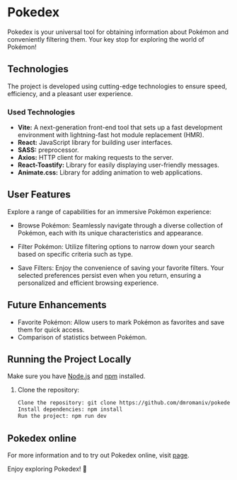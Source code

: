 # Pokedex

Pokedex is your universal tool for obtaining information about Pokémon and conveniently filtering them. Your key stop for exploring the world of Pokémon!

## Technologies

The project is developed using cutting-edge technologies to ensure speed, efficiency, and a pleasant user experience.

### Used Technologies

- **Vite:** A next-generation front-end tool that sets up a fast development environment with lightning-fast hot module replacement (HMR).
- **React:** JavaScript library for building user interfaces.
- **SASS:** preprocessor.
- **Axios:** HTTP client for making requests to the server.
- **React-Toastify:** Library for easily displaying user-friendly messages.
- **Animate.css:** Library for adding animation to web applications.


## User Features
Explore a range of capabilities for an immersive Pokémon experience:

- Browse Pokémon: Seamlessly navigate through a diverse collection of Pokémon, each with its unique characteristics and appearance.

- Filter Pokémon: Utilize filtering options to narrow down your search based on specific criteria such as type.

- Save Filters: Enjoy the convenience of saving your favorite filters. Your selected preferences persist even when you return, ensuring a personalized and efficient browsing experience.

## Future Enhancements
- Favorite Pokémon: Allow users to mark Pokémon as favorites and save them for quick access.
- Сomparison of statistics between Pokémon.

## Running the Project Locally

Make sure you have [Node.js](https://nodejs.org/) and [npm](https://www.npmjs.com/) installed.

1. Clone the repository:
   ```bash
   Clone the repository: git clone https://github.com/dmromaniv/pokedex.git
   Install dependencies: npm install
   Run the project: npm run dev 

## Pokedex online
For more information and to try out Pokedex online, visit [page](https://dmromaniv.github.io/pokedex/).

Enjoy exploring Pokedex! 🚀


